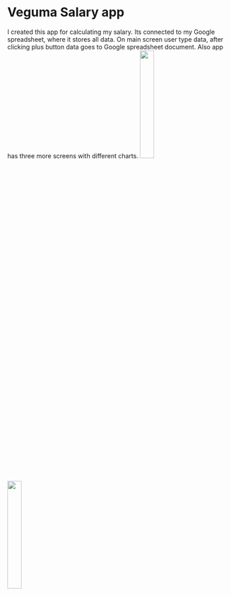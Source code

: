 # Veguma Salary app

I created this app for calculating my salary. Its connected to my Google spreadsheet, where it stores all data. On main screen user type data, after clicking plus button data goes to Google spreadsheet document. Also app has three more screens with different charts.
<img src="https://github.com/OolaaPleur/salary_app/assets/29483340/ed8b5333-1071-4b88-8824-f970f96061af" width=25% height=25%>
<img src="https://github.com/OolaaPleur/salary_app/assets/29483340/2cb14d7f-e4cb-4467-a9ac-de7b3c4cac58" width=25% height=25%>

